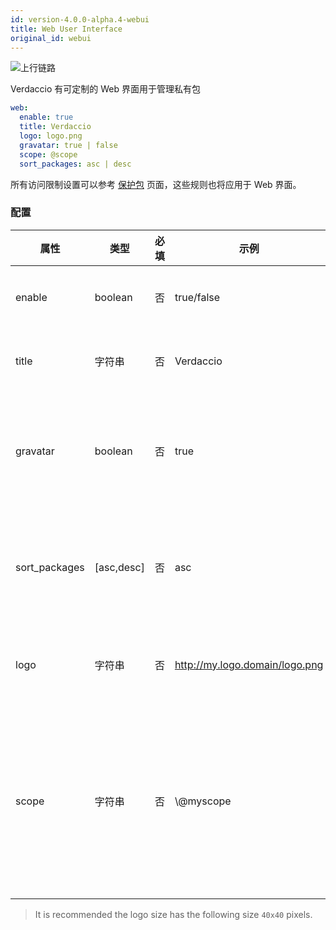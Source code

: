 ```yaml
---
id: version-4.0.0-alpha.4-webui
title: Web User Interface
original_id: webui
---
```

![上行链路](https://user-images.githubusercontent.com/558752/52916111-fa4ba980-32db-11e9-8a64-f4e06eb920b3.png)

Verdaccio 有可定制的 Web 界面用于管理私有包

```yaml
web:
  enable: true
  title: Verdaccio
  logo: logo.png
  gravatar: true | false
  scope: @scope
  sort_packages: asc | desc
```

所有访问限制设置可以参考 [保护包](protect-your-dependencies.md) 页面，这些规则也将应用于 Web 界面。

### 配置

| 属性            | 类型         | 必填 | 示例                             | 支持       | 描述                                                                     |
| ------------- | ---------- | -- | ------------------------------ | -------- | ---------------------------------------------------------------------- |
| enable        | boolean    | 否  | true/false                     | 任意路径     | 允许显示网页界面                                                               |
| title         | 字符串        | 否  | Verdaccio                      | 任意路径     | HTML 页眉标题说明                                                            |
| gravatar      | boolean    | 否  | true                           | `>v4` | Gravatars will be generated under the hood if this property is enabled |
| sort_packages | [asc,desc] | 否  | asc                            | `>v4` | Gravatars will be generated under the hood if this property is enabled |
| logo          | 字符串        | 否  | http://my.logo.domain/logo.png | 任意路径     | a URI where logo is located (header logo)                              |
| scope         | 字符串        | 否  | \\@myscope                   | 任意路径     | 如果要为特定模块作用域使用此registry，请指定该作用域，在webui指南页眉内设置它（注释：escape @ with \\@)  |

> It is recommended the logo size has the following size `40x40` pixels.